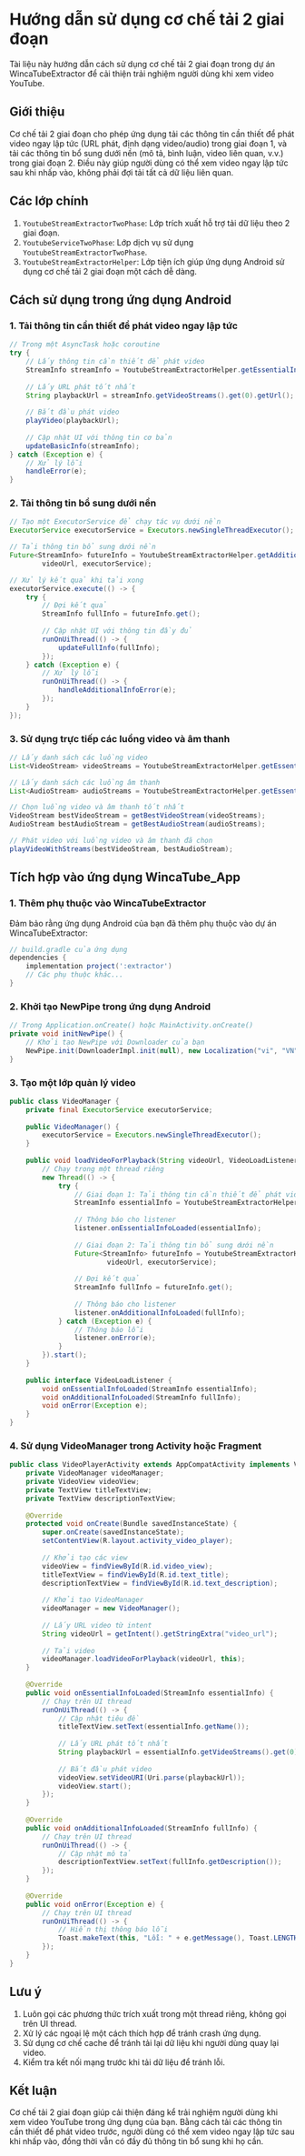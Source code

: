 # Hướng dẫn sử dụng cơ chế tải 2 giai đoạn

Tài liệu này hướng dẫn cách sử dụng cơ chế tải 2 giai đoạn trong dự án WincaTubeExtractor để cải thiện trải nghiệm người dùng khi xem video YouTube.

## Giới thiệu

Cơ chế tải 2 giai đoạn cho phép ứng dụng tải các thông tin cần thiết để phát video ngay lập tức (URL phát, định dạng video/audio) trong giai đoạn 1, và tải các thông tin bổ sung dưới nền (mô tả, bình luận, video liên quan, v.v.) trong giai đoạn 2. Điều này giúp người dùng có thể xem video ngay lập tức sau khi nhấp vào, không phải đợi tải tất cả dữ liệu liên quan.

## Các lớp chính

1. `YoutubeStreamExtractorTwoPhase`: Lớp trích xuất hỗ trợ tải dữ liệu theo 2 giai đoạn.
2. `YoutubeServiceTwoPhase`: Lớp dịch vụ sử dụng `YoutubeStreamExtractorTwoPhase`.
3. `YoutubeStreamExtractorHelper`: Lớp tiện ích giúp ứng dụng Android sử dụng cơ chế tải 2 giai đoạn một cách dễ dàng.

## Cách sử dụng trong ứng dụng Android

### 1. Tải thông tin cần thiết để phát video ngay lập tức

```java
// Trong một AsyncTask hoặc coroutine
try {
    // Lấy thông tin cần thiết để phát video
    StreamInfo streamInfo = YoutubeStreamExtractorHelper.getEssentialInfo(videoUrl);
    
    // Lấy URL phát tốt nhất
    String playbackUrl = streamInfo.getVideoStreams().get(0).getUrl();
    
    // Bắt đầu phát video
    playVideo(playbackUrl);
    
    // Cập nhật UI với thông tin cơ bản
    updateBasicInfo(streamInfo);
} catch (Exception e) {
    // Xử lý lỗi
    handleError(e);
}
```

### 2. Tải thông tin bổ sung dưới nền

```java
// Tạo một ExecutorService để chạy tác vụ dưới nền
ExecutorService executorService = Executors.newSingleThreadExecutor();

// Tải thông tin bổ sung dưới nền
Future<StreamInfo> futureInfo = YoutubeStreamExtractorHelper.getAdditionalInfoAsync(
        videoUrl, executorService);

// Xử lý kết quả khi tải xong
executorService.execute(() -> {
    try {
        // Đợi kết quả
        StreamInfo fullInfo = futureInfo.get();
        
        // Cập nhật UI với thông tin đầy đủ
        runOnUiThread(() -> {
            updateFullInfo(fullInfo);
        });
    } catch (Exception e) {
        // Xử lý lỗi
        runOnUiThread(() -> {
            handleAdditionalInfoError(e);
        });
    }
});
```

### 3. Sử dụng trực tiếp các luồng video và âm thanh

```java
// Lấy danh sách các luồng video
List<VideoStream> videoStreams = YoutubeStreamExtractorHelper.getEssentialVideoStreams(videoUrl);

// Lấy danh sách các luồng âm thanh
List<AudioStream> audioStreams = YoutubeStreamExtractorHelper.getEssentialAudioStreams(videoUrl);

// Chọn luồng video và âm thanh tốt nhất
VideoStream bestVideoStream = getBestVideoStream(videoStreams);
AudioStream bestAudioStream = getBestAudioStream(audioStreams);

// Phát video với luồng video và âm thanh đã chọn
playVideoWithStreams(bestVideoStream, bestAudioStream);
```

## Tích hợp vào ứng dụng WincaTube_App

### 1. Thêm phụ thuộc vào WincaTubeExtractor

Đảm bảo rằng ứng dụng Android của bạn đã thêm phụ thuộc vào dự án WincaTubeExtractor:

```gradle
// build.gradle của ứng dụng
dependencies {
    implementation project(':extractor')
    // Các phụ thuộc khác...
}
```

### 2. Khởi tạo NewPipe trong ứng dụng Android

```java
// Trong Application.onCreate() hoặc MainActivity.onCreate()
private void initNewPipe() {
    // Khởi tạo NewPipe với Downloader của bạn
    NewPipe.init(DownloaderImpl.init(null), new Localization("vi", "VN"));
}
```

### 3. Tạo một lớp quản lý video

```java
public class VideoManager {
    private final ExecutorService executorService;
    
    public VideoManager() {
        executorService = Executors.newSingleThreadExecutor();
    }
    
    public void loadVideoForPlayback(String videoUrl, VideoLoadListener listener) {
        // Chạy trong một thread riêng
        new Thread(() -> {
            try {
                // Giai đoạn 1: Tải thông tin cần thiết để phát video
                StreamInfo essentialInfo = YoutubeStreamExtractorHelper.getEssentialInfo(videoUrl);
                
                // Thông báo cho listener
                listener.onEssentialInfoLoaded(essentialInfo);
                
                // Giai đoạn 2: Tải thông tin bổ sung dưới nền
                Future<StreamInfo> futureInfo = YoutubeStreamExtractorHelper.getAdditionalInfoAsync(
                        videoUrl, executorService);
                
                // Đợi kết quả
                StreamInfo fullInfo = futureInfo.get();
                
                // Thông báo cho listener
                listener.onAdditionalInfoLoaded(fullInfo);
            } catch (Exception e) {
                // Thông báo lỗi
                listener.onError(e);
            }
        }).start();
    }
    
    public interface VideoLoadListener {
        void onEssentialInfoLoaded(StreamInfo essentialInfo);
        void onAdditionalInfoLoaded(StreamInfo fullInfo);
        void onError(Exception e);
    }
}
```

### 4. Sử dụng VideoManager trong Activity hoặc Fragment

```java
public class VideoPlayerActivity extends AppCompatActivity implements VideoManager.VideoLoadListener {
    private VideoManager videoManager;
    private VideoView videoView;
    private TextView titleTextView;
    private TextView descriptionTextView;
    
    @Override
    protected void onCreate(Bundle savedInstanceState) {
        super.onCreate(savedInstanceState);
        setContentView(R.layout.activity_video_player);
        
        // Khởi tạo các view
        videoView = findViewById(R.id.video_view);
        titleTextView = findViewById(R.id.text_title);
        descriptionTextView = findViewById(R.id.text_description);
        
        // Khởi tạo VideoManager
        videoManager = new VideoManager();
        
        // Lấy URL video từ intent
        String videoUrl = getIntent().getStringExtra("video_url");
        
        // Tải video
        videoManager.loadVideoForPlayback(videoUrl, this);
    }
    
    @Override
    public void onEssentialInfoLoaded(StreamInfo essentialInfo) {
        // Chạy trên UI thread
        runOnUiThread(() -> {
            // Cập nhật tiêu đề
            titleTextView.setText(essentialInfo.getName());
            
            // Lấy URL phát tốt nhất
            String playbackUrl = essentialInfo.getVideoStreams().get(0).getUrl();
            
            // Bắt đầu phát video
            videoView.setVideoURI(Uri.parse(playbackUrl));
            videoView.start();
        });
    }
    
    @Override
    public void onAdditionalInfoLoaded(StreamInfo fullInfo) {
        // Chạy trên UI thread
        runOnUiThread(() -> {
            // Cập nhật mô tả
            descriptionTextView.setText(fullInfo.getDescription());
        });
    }
    
    @Override
    public void onError(Exception e) {
        // Chạy trên UI thread
        runOnUiThread(() -> {
            // Hiển thị thông báo lỗi
            Toast.makeText(this, "Lỗi: " + e.getMessage(), Toast.LENGTH_LONG).show();
        });
    }
}
```

## Lưu ý

1. Luôn gọi các phương thức trích xuất trong một thread riêng, không gọi trên UI thread.
2. Xử lý các ngoại lệ một cách thích hợp để tránh crash ứng dụng.
3. Sử dụng cơ chế cache để tránh tải lại dữ liệu khi người dùng quay lại video.
4. Kiểm tra kết nối mạng trước khi tải dữ liệu để tránh lỗi.

## Kết luận

Cơ chế tải 2 giai đoạn giúp cải thiện đáng kể trải nghiệm người dùng khi xem video YouTube trong ứng dụng của bạn. Bằng cách tải các thông tin cần thiết để phát video trước, người dùng có thể xem video ngay lập tức sau khi nhấp vào, đồng thời vẫn có đầy đủ thông tin bổ sung khi họ cần. 